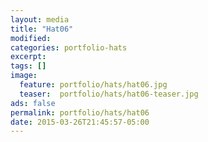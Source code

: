 ```yaml
---
layout: media
title: "Hat06"
modified:
categories: portfolio-hats
excerpt:
tags: []
image:
  feature: portfolio/hats/hat06.jpg
  teaser:  portfolio/hats/hat06-teaser.jpg
ads: false
permalink: portfolio/hats/hat06
date: 2015-03-26T21:45:57-05:00
---
```


